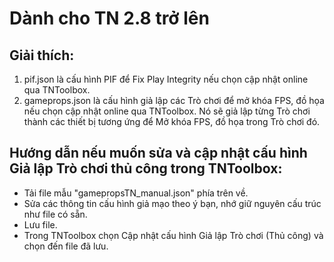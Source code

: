# Dành cho TN 2.8 trở lên
## Giải thích:
1. pif.json là cấu hình PIF để Fix Play Integrity nếu chọn cập nhật online qua TNToolbox.
2. gameprops.json là cấu hình giả lập các Trò chơi để mở khóa FPS, đồ họa nếu chọn cập nhật online qua TNToolbox. Nó sẽ giả lập từng Trò chơi thành các thiết bị tương ứng để Mở khóa FPS, đồ họa trong Trò chơi đó.
## Hướng dẫn nếu muốn sửa và cập nhật cấu hình Giả lập Trò chơi thủ công trong TNToolbox:
- Tải file mẫu "gamepropsTN_manual.json" phía trên về.
- Sửa các thông tin cấu hình giả mạo theo ý bạn, nhớ giữ nguyên cấu trúc như file có sẵn.
- Lưu file.
- Trong TNToolbox chọn Cập nhật cấu hình Giả lập Trò chơi (Thủ công) và chọn đến file đã lưu.
